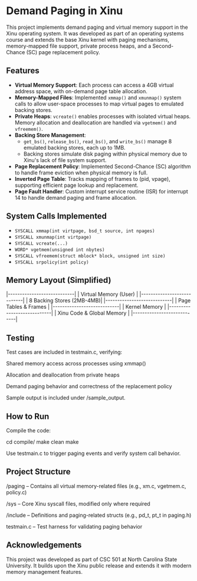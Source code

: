 # Demand Paging in Xinu

This project implements demand paging and virtual memory support in the Xinu operating system. It was developed as part of an operating systems course and extends the base Xinu kernel with paging mechanisms, memory-mapped file support, private process heaps, and a Second-Chance (SC) page replacement policy.

## Features

- **Virtual Memory Support**: Each process can access a 4GB virtual address space, with on-demand page table allocation.
- **Memory-Mapped Files**: Implemented `xmmap()` and `xmunmap()` system calls to allow user-space processes to map virtual pages to emulated backing stores.
- **Private Heaps**: `vcreate()` enables processes with isolated virtual heaps. Memory allocation and deallocation are handled via `vgetmem()` and `vfreemem()`.
- **Backing Store Management**: 
  - `get_bs()`, `release_bs()`, `read_bs()`, and `write_bs()` manage 8 emulated backing stores, each up to 1MB.
  - Backing stores simulate disk paging within physical memory due to Xinu's lack of file system support.
- **Page Replacement Policy**: Implemented Second-Chance (SC) algorithm to handle frame eviction when physical memory is full.
- **Inverted Page Table**: Tracks mapping of frames to (pid, vpage), supporting efficient page lookup and replacement.
- **Page Fault Handler**: Custom interrupt service routine (ISR) for interrupt 14 to handle demand paging and frame allocation.

## System Calls Implemented

- `SYSCALL xmmap(int virtpage, bsd_t source, int npages)`
- `SYSCALL xmunmap(int virtpage)`
- `SYSCALL vcreate(...)`
- `WORD* vgetmem(unsigned int nbytes)`
- `SYSCALL vfreemem(struct mblock* block, unsigned int size)`
- `SYSCALL srpolicy(int policy)`

## Memory Layout (Simplified)

|----------------------------|
| Virtual Memory (User)     |
|----------------------------|
| 8 Backing Stores (2MB-4MB)|
|----------------------------|
| Page Tables & Frames      |
|----------------------------|
| Kernel Memory             |
|----------------------------|
| Xinu Code & Global Memory |
|----------------------------|

## Testing
Test cases are included in testmain.c, verifying:

Shared memory access across processes using xmmap()

Allocation and deallocation from private heaps

Demand paging behavior and correctness of the replacement policy

Sample output is included under /sample_output.

## How to Run
Compile the code:

cd compile/
make clean
make


Use testmain.c to trigger paging events and verify system call behavior.

## Project Structure
/paging – Contains all virtual memory-related files (e.g., xm.c, vgetmem.c, policy.c)

/sys – Core Xinu syscall files, modified only where required

/include – Definitions and paging-related structs (e.g., pd_t, pt_t in paging.h)

testmain.c – Test harness for validating paging behavior

## Acknowledgements
This project was developed as part of CSC 501 at North Carolina State University. It builds upon the Xinu public release and extends it with modern memory management features.
